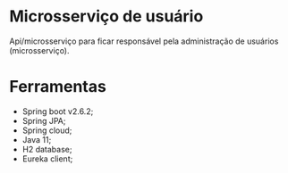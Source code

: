 # Microsserviço de usuário

Api/microsserviço para ficar responsável pela administração de usuários (microsserviço).


# Ferramentas
- Spring boot v2.6.2;
- Spring JPA;
- Spring cloud;
- Java 11;
- H2 database;
- Eureka client;
